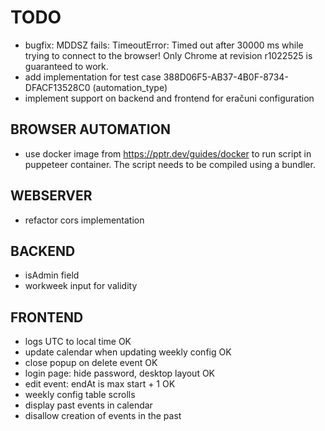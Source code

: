 # TODO
- bugfix: MDDSZ fails: TimeoutError: Timed out after 30000 ms while trying to connect to the browser! Only Chrome at revision r1022525 is guaranteed to work.
- add implementation for test case 388D06F5-AB37-4B0F-8734-DFACF13528C0 (automation_type)
- implement support on backend and frontend for eračuni configuration


## BROWSER AUTOMATION
- use docker image from https://pptr.dev/guides/docker to run script in puppeteer container. The script needs to be compiled using a bundler.


## WEBSERVER
- refactor cors implementation

## BACKEND
- isAdmin field
- workweek input for validity

## FRONTEND
- logs UTC to local time                        OK
- update calendar when updating weekly config   OK
- close popup on delete event                   OK
- login page: hide password, desktop layout     OK
- edit event: endAt is max start + 1            OK
- weekly config table scrolls
- display past events in calendar
- disallow creation of events in the past